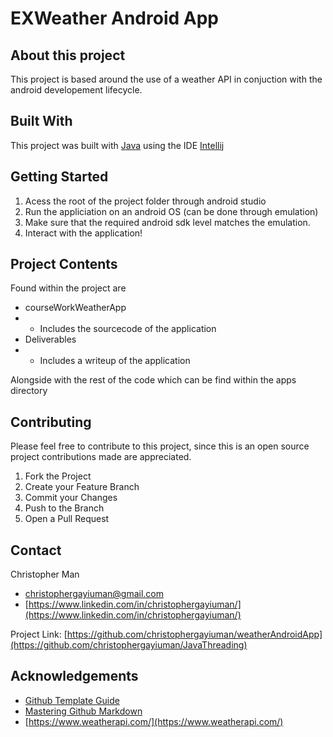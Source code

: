 # EXWeather Android App

## About this project
This project is based around the use of a weather API in conjuction with the android developement lifecycle. 

## Built With
This project was built with [Java](https://www.oracle.com/hk/java/technologies/javase-downloads.html) using the IDE [Intellij](https://www.jetbrains.com/idea/)

## Getting Started
1. Acess the root of the project folder through android studio
2. Run the appliciation on an android OS (can be done through emulation)
3. Make sure that the required android sdk level matches the emulation.
4. Interact with the application!

## Project Contents
Found within the project are
* courseWorkWeatherApp
* * Includes the sourcecode of the application
* Deliverables 
* * Includes a writeup of the application 


Alongside with the rest of the code which can be find within the apps directory

## Contributing
Please feel free to contribute to this project, since this is an open source project contributions made are appreciated.
1. Fork the Project
2. Create your Feature Branch
3. Commit your Changes
4. Push to the Branch
5. Open a Pull Request

## Contact
Christopher Man 
- [christophergayiuman@gmail.com](christophermanwork@gmail.com)
- [https://www.linkedin.com/in/christophergayiuman/](https://www.linkedin.com/in/christophergayiuman/)

Project Link: [https://github.com/christophergayiuman/weatherAndroidApp](https://github.com/christophergayiuman/JavaThreading)

## Acknowledgements
* [Github Template Guide](https://github.com/othneildrew/Best-README-Template)
* [Mastering Github Markdown](https://guides.github.com/features/mastering-markdown/)
* [https://www.weatherapi.com/](https://www.weatherapi.com/)
